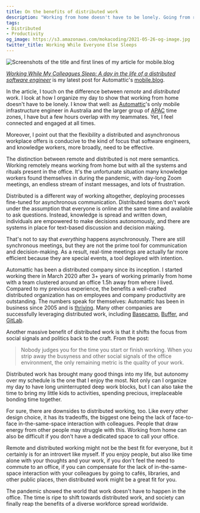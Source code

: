 ```yaml
---
title: On the benefits of distributed work
description: "Working from home doesn't have to be lonely. Going from remote to distributed can bring massive benefits to employees satisfaction and company productivity."
tags:
- Distributed
- Productivity
og_image: https://s3.amazonaws.com/mokacoding/2021-05-26-og-image.jpg
twitter_title: Working While Everyone Else Sleeps
---
```


![Screenshots of the title and first lines of my article for mobile.blog](https://s3.amazonaws.com/mokacoding/2021-05-26-cover.jpg)

[_Working While My Colleagues Sleep: A day in the life of a distributed software engineer_](https://mobile.blog/gio-lodi/) is my latest post for Automattic's [mobile.blog](https://mobile.blog).

In the article, I touch on the difference between _remote_ and _distributed_ work.
I look at how I organize my day to show that working from home doesn't have to be lonely.
I know that well: as [Automattic](https://automattic.com)'s only mobile infrastructure engineer in Australia and the larger group of [APAC](https://en.wikipedia.org/wiki/Asia-Pacific) time zones, I have but a few hours overlap with my teammates. Yet, I feel connected and engaged at all times.

Moreover, I point out that the flexibility a distributed and asynchronous workplace offers is conducive to the kind of focus that software engineers, and knowledge workers, more broadly, need to be effective.

The distinction between remote and distributed is not mere semantics.
Working remotely means working from home but with all the systems and rituals present in the office.
It's the unfortunate situation many knowledge workers found themselves in during the pandemic, with day-long Zoom meetings, an endless stream of instant messages, and lots of frustration.

Distributed is a different way of working altogether, deploying processes fine-tuned for asynchronous communication.
Distributed teams don't work under the assumption that everyone is online at the same time and available to ask questions.
Instead, knowledge is spread and written down, individuals are empowered to make decisions autonomously, and there are systems in place for text-based discussion and decision making.

That's not to say that _everything_ happens asynchronously. There are still synchronous meetings, but they are not the prime tool for communication and decision-making.
As a result, real-time meetings are actually far more efficient because they are special events, a tool deployed with intention.

Automattic has been a distributed company since its inception.
I started working there in March 2020 after 3+ years of working primarily from home with a team clustered around an office 1.5h away from where I lived.
Compared to my previous experience, the benefits a well-crafted distributed organization has on employees and company productivity are outstanding.
The numbers speak for themselves: Automattic has been in business since 2005 and is [thriving](https://techcrunch.com/2019/09/19/automattic-raises-300-million-at-3-billion-valuation-from-salesforce-ventures/).
Many other companies are successfully leveraging distributed work, including [Basecamp](https://basecamp.com/books/remote), [Buffer](https://buffer.com/resources/remote-work/), and [GitLab](https://about.gitlab.com/company/culture/all-remote/).

Another massive benefit of distributed work is that it shifts the focus from social signals and politics back to the craft.
From the post:

> Nobody judges you for the time you start or finish working.
> When you strip away the busyness and other social signals of the office environment, the only remaining metric is the quality of your work.

Distributed work has brought many good things into my life, but autonomy over my schedule is the one that I enjoy the most.
Not only can I organize my day to have long uninterrupted deep work blocks, but I can also take the time to bring my little kids to activities, spending precious, irreplaceable bonding time together.

For sure, there are downsides to distributed working, too.
Like every other design choice, it has its tradeoffs, the biggest one being the lack of face-to-face in-the-same-space interaction with colleagues.
People that draw energy from other people may struggle with this.
Working from home can also be difficult if you don't have a dedicated space to call your office.

Remote and distributed working might not be the best fit for everyone, but it certainly is for an introvert like myself.
If you enjoy people, but also like time alone with your thoughts and your work, if you don't feel the need to commute to an office, if you can compensate for the lack of in-the-same-space interaction with your colleagues by going to cafés, libraries, and other public places, then distributed work might be a great fit for you.

The pandemic showed the world that work doesn't have to happen in the office.
The time is ripe to shift towards distributed work, and society can finally reap the benefits of a diverse workforce spread worldwide.
